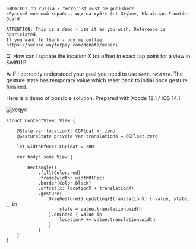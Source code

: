 ```
🔥BOYCOTT on russia - terrorist must be punished!
«Русский военный корабль, иди на хуй!» (c) Grybov, Ukrainian Frontier Guard

ATTENTION: This is a demo - use it as you wish. Reference is appriciated.
If you want to thank - buy me coffee: https://secure.wayforpay.com/donate/asperi
```

Q: How can I update the location X for offset in exact tap point for a view in SwiftUI?

A: If I correctly understood your goal you need to use `GestureState`. The gesture state has temporary value which reset back to initial once gesture finished.

Here is a demo of possible solution. Prepared with Xcode 12.1 / iOS 14.1

![xeqye](https://user-images.githubusercontent.com/62171579/177712353-fe0eb703-cfd9-4e51-b156-6858211d821a.gif)

```
struct ContentView: View {
    
    @State var locationX: CGFloat = .zero
    @GestureState private var translationX = CGFloat.zero

    let widthOfRec: CGFloat = 200
    
    var body: some View {

        Rectangle()
            .fill(Color.red)
            .frame(width: widthOfRec)
            .border(Color.black)
            .offset(x: locationX + translationX)
            .gesture(
                DragGesture().updating($translationX) { value, state, _ in
                    state = value.translation.width
                }.onEnded { value in
					locationX += value.translation.width
                }
			)
    }
}
```
